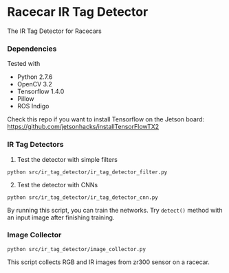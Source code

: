 # Racecar IR Tag Detector
The IR Tag Detector for Racecars


### Dependencies

Tested with
- Python 2.7.6
- OpenCV 3.2
- Tensorflow 1.4.0
- Pillow
- ROS Indigo

Check this repo if you want to install Tensorflow on the Jetson board:
https://github.com/jetsonhacks/installTensorFlowTX2

### IR Tag Detectors

1. Test the detector with simple filters
```
python src/ir_tag_detector/ir_tag_detector_filter.py
```

2. Test the detector with CNNs
```
python src/ir_tag_detector/ir_tag_detector_cnn.py
```
By running this script, you can train the networks. Try `detect()` method with an input image after finishing training.


### Image Collector
```
python src/ir_tag_detector/image_collector.py
```
This script collects RGB and IR images from zr300 sensor on a racecar.

